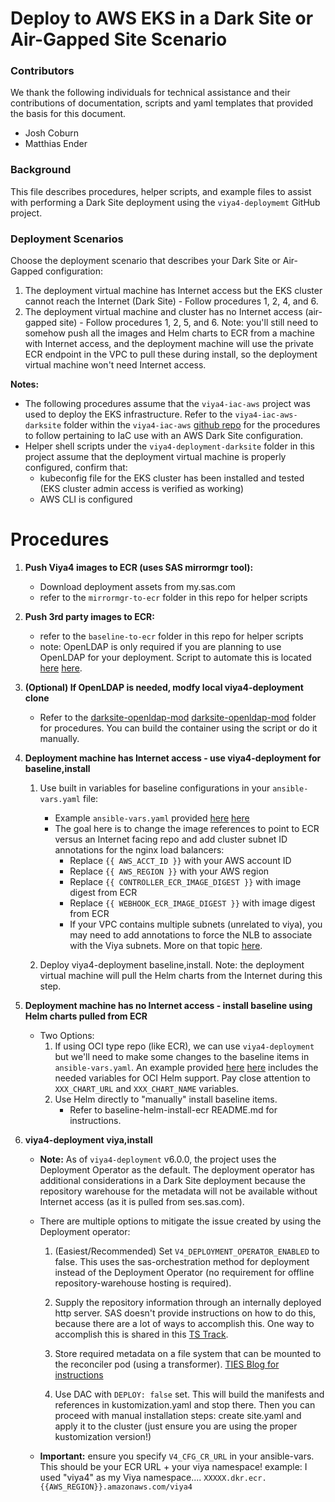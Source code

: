 # Deploy to AWS EKS in a Dark Site or Air-Gapped Site Scenario

### Contributors

We thank the following individuals for technical assistance and their contributions of documentation, scripts and yaml templates that provided the basis for this document.
- Josh Coburn
- Matthias Ender

### Background

This file describes procedures, helper scripts, and example files to assist with performing a Dark Site deployment using the `viya4-deploymemt` GitHub project.  

### Deployment Scenarios

Choose the deployment scenario that describes your Dark Site or Air-Gapped configuration:

1. The deployment virtual machine has Internet access but the EKS cluster cannot reach the Internet (Dark Site) - Follow procedures 1, 2, 4, and 6.
2. The deployment virtual machine and cluster has no Internet access (air-gapped site) - Follow procedures 1, 2, 5, and 6.  Note: you'll still need to somehow push all the images and Helm charts to ECR from a machine with Internet access, and the deployment machine will use the private ECR endpoint in the VPC to pull these during install, so the deployment virtual machine won't need Internet access.

**Notes:**
- The following procedures assume that the `viya4-iac-aws` project was used to deploy the EKS infrastructure.  Refer to the `viya4-iac-aws-darksite` folder within the `viya4-iac-aws` [github repo](https://github.com/sassoftware/viya4-iac-aws) for the procedures to follow pertaining to IaC use with an AWS Dark Site configuration.
- Helper shell scripts under the `viya4-deployment-darksite` folder in this project assume that the deployment virtual machine is properly configured, confirm that:
    - kubeconfig file for the EKS cluster has been installed and tested (EKS cluster admin access is verified as working)
    - AWS CLI is configured

# Procedures

1. **Push Viya4 images to ECR (uses SAS mirrormgr tool):**
    - Download deployment assets from my.sas.com
    - refer to the `mirrormgr-to-ecr` folder in this repo for helper scripts

2. **Push 3rd party images to ECR:**
    - refer to the `baseline-to-ecr` folder in this repo for helper scripts
    - note: OpenLDAP is only required if you are planning to use OpenLDAP for your deployment.  Script to automate this is located [here](https://github.com/sassoftware/viya4-deployment/blob/feat/iac-1117/viya4-deployment-darksite/baseline-to-ecr/openldap.sh) [here](https://github.com/sassoftware/viya4-deployment/blob/main/viya4-deployment-darksite/baseline-to-ecr/openldap.sh).

3. **(Optional) If OpenLDAP is needed, modfy local viya4-deployment clone**
    - Refer to the [darksite-openldap-mod](https://github.com/sassoftware/viya4-deployment/blob/feat/iac-1117/viya4-aws-darksite/darksite-openldap-mod) [darksite-openldap-mod](https://github.com/sassoftware/viya4-deployment/blob/main/viya4-aws-darksite/darksite-openldap-mod) folder for procedures.  You can build the container using the script or do it manually.

4. **Deployment machine has Internet access - use viya4-deployment for baseline,install**

    1. Use built in variables for baseline configurations in your `ansible-vars.yaml` file:
        - Example `ansible-vars.yaml` provided [here](https://github.com/sassoftware/viya4-deployment/blob/feat/iac-1117/viya4-deployment-darksite/deployment-machine-assets/software/ansible-vars-iac.yaml) [here](https://github.com/sassoftware/viya4-deployment/blob/main/viya4-deployment-darksite/deployment-machine-assets/software/ansible-vars-iac.yaml)
        - The goal here is to change the image references to point to ECR versus an Internet facing repo and add cluster subnet ID annotations for the nginx load balancers:
            - Replace `{{ AWS_ACCT_ID }}` with your AWS account ID
            - Replace `{{ AWS_REGION }}` with your AWS region
            - Replace `{{ CONTROLLER_ECR_IMAGE_DIGEST }}` with image digest from ECR
            - Replace `{{ WEBHOOK_ECR_IMAGE_DIGEST }}` with image digest from ECR
            - If your VPC contains multiple subnets (unrelated to viya), you may need to add annotations to force the NLB to associate with the Viya subnets. More on that topic [here](https://kubernetes-sigs.github.io/aws-load-balancer-controller/v2.2/deploy/subnet_discovery/).

    2. Deploy viya4-deployment baseline,install.  Note: the deployment virtual machine will pull the Helm charts from the Internet during this step.

5. **Deployment machine has no Internet access - install baseline using Helm charts pulled from ECR**
    - Two Options:
        1. If using OCI type repo (like ECR), we can use `viya4-deployment` but we'll need to make some changes to the baseline items in `ansible-vars.yaml`.  An example provided [here](https://github.com/sassoftware/viya4-deployment/blob/feat/iac-1117/viya4-deployment-darksite/deployment-machine-assets/software/ansible-vars-iac.yaml) [here](https://github.com/sassoftware/viya4-deployment/blob/main/viya4-deployment-darksite/deployment-machine-assets/software/ansible-vars-iac.yaml) includes the needed variables for OCI Helm support.  Pay close attention to `XXX_CHART_URL` and `XXX_CHART_NAME` variables.
        2. Use Helm directly to "manually" install baseline items.
            - Refer to baseline-helm-install-ecr README.md for instructions.

6. **viya4-deployment viya,install**
    - **Note:** As of `viya4-deployment` v6.0.0, the project uses the Deployment Operator as the default.  The deployment operator has additional considerations in a Dark Site deployment because the repository warehouse for the metadata will not be available without Internet access (as it is pulled from ses.sas.com).  
    
    - There are multiple options to mitigate the issue created by using the Deployment operator:

        1. (Easiest/Recommended) Set `V4_DEPLOYMENT_OPERATOR_ENABLED` to false.  This uses the sas-orchestration method for deployment instead of the Deployment Operator (no requirement for offline repository-warehouse hosting is required).

        2. Supply the repository information through an internally deployed http server.  SAS doesn't provide instructions on how to do this, because there are a lot of ways to accomplish this.  One way to accomplish this is shared in this [TS Track](https://sirius.na.sas.com/Sirius/GSTS/ShowTrack.aspx?trknum=7613552746).
        
        3. Store required metadata on a file system that can be mounted to the reconciler pod (using a transformer).  [TIES Blog for instructions](http://sww.sas.com/blogs/wp/technical-insights/8466/configuring-a-repository-warehouse-for-a-sas-viya-platform-deployment-at-a-dark-site/sukhda/2023/02/28)
        
        4. Use DAC with `DEPLOY: false` set.  This will build the manifests and references in kustomization.yaml and stop there.  Then you can proceed with manual installation steps: create site.yaml and apply it to the cluster (just ensure you are using the proper kustomization version!)
    
    - **Important:** ensure you specify `V4_CFG_CR_URL` in your ansible-vars.  This should be your ECR URL + your viya namespace!
        example: I used "viya4" as my Viya namespace.... `XXXXX.dkr.ecr.{{AWS_REGION}}.amazonaws.com/viya4`
